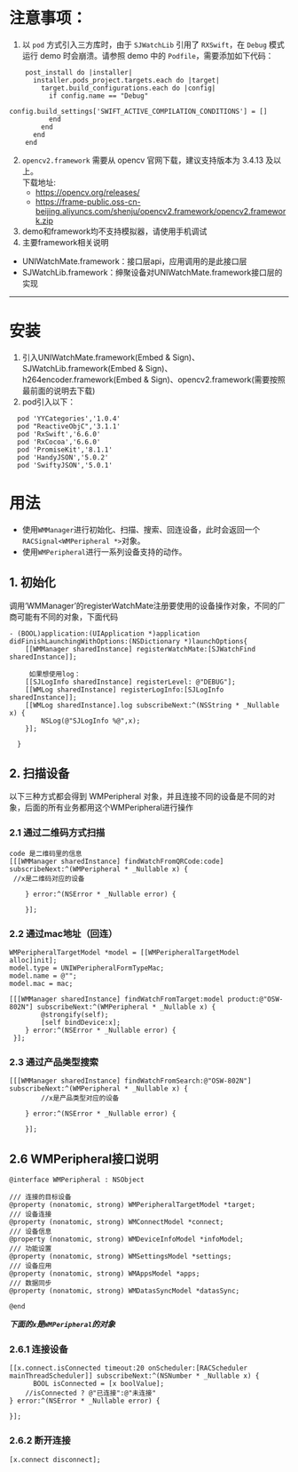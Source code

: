 # 注意事项：
1. 以 `pod` 方式引入三方库时，由于 `SJWatchLib` 引用了 `RXSwift`，在 `Debug` 模式运行 demo 时会崩溃。请参照 demo 中的 `Podfile`，需要添加如下代码：
```
    post_install do |installer|
      installer.pods_project.targets.each do |target|
        target.build_configurations.each do |config|
          if config.name == "Debug"
            config.build_settings['SWIFT_ACTIVE_COMPILATION_CONDITIONS'] = []
          end
        end
      end
    end
 ```
2. `opencv2.framework` 需要从 opencv 官网下载，建议支持版本为 3.4.13 及以上。  
   下载地址:
   - https://opencv.org/releases/
   - https://frame-public.oss-cn-beijing.aliyuncs.com/shenju/opencv2.framework/opencv2.framework.zip
3. demo和framework均不支持模拟器，请使用手机调试
4. 主要framework相关说明
- UNIWatchMate.framework：接口层api，应用调用的是此接口层
- SJWatchLib.framework：绅聚设备对UNIWatchMate.framework接口层的实现

-------------------------------------------------------------------------------------------------------------------------
# 安装

1. 引入UNIWatchMate.framework(Embed & Sign)、SJWatchLib.framework(Embed & Sign)、h264encoder.framework(Embed & Sign)、opencv2.framework(需要按照最前面的说明去下载)
2. pod引入以下：
```
  pod 'YYCategories','1.0.4'
  pod "ReactiveObjC",'3.1.1'
  pod 'RxSwift','6.6.0'
  pod 'RxCocoa','6.6.0'
  pod 'PromiseKit','8.1.1'
  pod 'HandyJSON','5.0.2'
  pod 'SwiftyJSON','5.0.1'
```
# 用法
- 使用`WMManager`进行初始化、扫描、搜索、回连设备，此时会返回一个`RACSignal<WMPeripheral *>`对象。
- 使用`WMPeripheral`进行一系列设备支持的动作。
## 1. 初始化
调用‘WMManager’的registerWatchMate注册要使用的设备操作对象，不同的厂商可能有不同的对象，下面代码
```
- (BOOL)application:(UIApplication *)application didFinishLaunchingWithOptions:(NSDictionary *)launchOptions{
    [[WMManager sharedInstance] registerWatchMate:[SJWatchFind sharedInstance]];

     如果想使用log：
    [[SJLogInfo sharedInstance] registerLevel: @"DEBUG"];
    [[WMLog sharedInstance] registerLogInfo:[SJLogInfo sharedInstance]];
    [[WMLog sharedInstance].log subscribeNext:^(NSString * _Nullable x) {
        NSLog(@"SJLogInfo %@",x);
    }]; 

  }
```
## 2. 扫描设备

以下三种方式都会得到 WMPeripheral 对象，并且连接不同的设备是不同的对象，后面的所有业务都用这个WMPeripheral进行操作

### 2.1 通过二维码方式扫描
```
code 是二维码里的信息
[[[WMManager sharedInstance] findWatchFromQRCode:code] subscribeNext:^(WMPeripheral * _Nullable x) {
 //x是二维码对应的设备

    } error:^(NSError * _Nullable error) {
        
    }];

```

### 2.2 通过mac地址（回连）
```
WMPeripheralTargetModel *model = [[WMPeripheralTargetModel alloc]init];
model.type = UNIWPeripheralFormTypeMac;
model.name = @"";
model.mac = mac;

[[[WMManager sharedInstance] findWatchFromTarget:model product:@"OSW-802N"] subscribeNext:^(WMPeripheral * _Nullable x) {
        @strongify(self);
        [self bindDevice:x];
    } error:^(NSError * _Nullable error) {
 }]; 
```

### 2.3 通过产品类型搜索
```
[[[WMManager sharedInstance] findWatchFromSearch:@"OSW-802N"] subscribeNext:^(WMPeripheral * _Nullable x) {
        //x是产品类型对应的设备

    } error:^(NSError * _Nullable error) {
        
    }];

```

## 2.6 WMPeripheral接口说明
```
@interface WMPeripheral : NSObject

/// 连接的目标设备
@property (nonatomic, strong) WMPeripheralTargetModel *target;
/// 设备连接
@property (nonatomic, strong) WMConnectModel *connect;
/// 设备信息
@property (nonatomic, strong) WMDeviceInfoModel *infoModel;
/// 功能设置
@property (nonatomic, strong) WMSettingsModel *settings;
/// 设备应用
@property (nonatomic, strong) WMAppsModel *apps;
/// 数据同步
@property (nonatomic, strong) WMDatasSyncModel *datasSync;

@end
```
***下面的`x`是`WMPeripheral`的对象***
### 2.6.1 连接设备
```
[[x.connect.isConnected timeout:20 onScheduler:[RACScheduler mainThreadScheduler]] subscribeNext:^(NSNumber * _Nullable x) {
      BOOL isConnected = [x boolValue];
    //isConnected ? @"已连接":@"未连接"
} error:^(NSError * _Nullable error) {

}];
```

### 2.6.2 断开连接
```
[x.connect disconnect];
```
